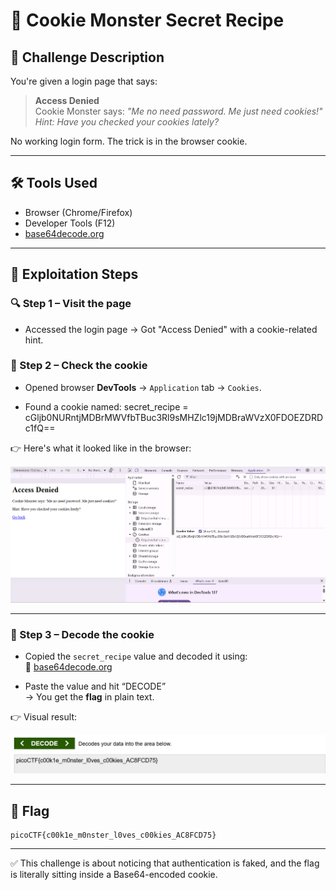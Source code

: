 # 🍪 Cookie Monster Secret Recipe

## 🧩 Challenge Description

You're given a login page that says:

> **Access Denied**  
> Cookie Monster says: *"Me no need password. Me just need cookies!"*  
> *Hint: Have you checked your cookies lately?*

No working login form. The trick is in the browser cookie.

---

## 🛠️ Tools Used

- Browser (Chrome/Firefox)
- Developer Tools (F12)
- [base64decode.org](https://www.base64decode.org/)

---

## 🧪 Exploitation Steps

### 🔍 Step 1 – Visit the page

- Accessed the login page → Got "Access Denied" with a cookie-related hint.

### 🔎 Step 2 – Check the cookie

- Opened browser **DevTools** → `Application` tab → `Cookies`.

- Found a cookie named: secret_recipe = cGljb0NURntjMDBrMWVfbTBuc3Rl9sMHZlc19jMDBraWVzX0FDOEZDRDc1fQ==


👉 Here's what it looked like in the browser:

![Step 2 – DevTools Cookie](../screenshots/cookie-monster-devtools.png)

---

### 🧪 Step 3 – Decode the cookie

- Copied the `secret_recipe` value and decoded it using:  
🔗 [base64decode.org](https://www.base64decode.org/)

- Paste the value and hit “DECODE”  
→ You get the **flag** in plain text.

👉 Visual result:

![Step 3 – Decoded Flag](../screenshots/cookie-monster-decode.png)

---

## 🏁 Flag
```
picoCTF{c00k1e_m0nster_l0ves_c00kies_AC8FCD75}
```
---

✅ This challenge is about noticing that authentication is faked, and the flag is literally sitting inside a Base64-encoded cookie.


